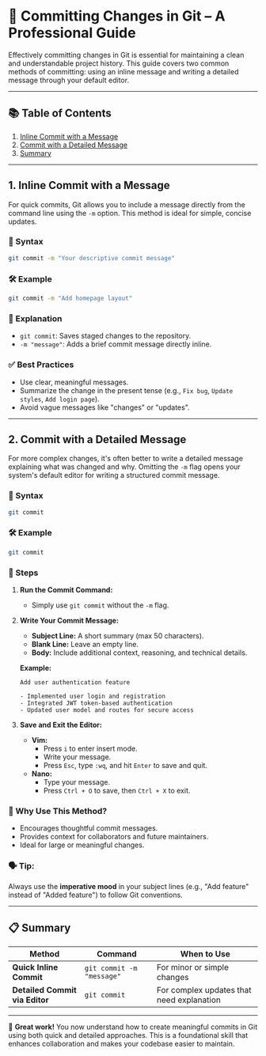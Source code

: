 # 📌 Committing Changes in Git – A Professional Guide

Effectively committing changes in Git is essential for maintaining a clean and understandable project history. This guide covers two common methods of committing: using an inline message and writing a detailed message through your default editor.

---

## 📚 Table of Contents

1. [Inline Commit with a Message](#1-inline-commit-with-a-message)
2. [Commit with a Detailed Message](#2-commit-with-a-detailed-message)
3. [Summary](#summary)

---

## 1. Inline Commit with a Message

For quick commits, Git allows you to include a message directly from the command line using the `-m` option. This method is ideal for simple, concise updates.

### 🔧 Syntax

```bash
git commit -m "Your descriptive commit message"
```

### 🛠 Example

```bash
git commit -m "Add homepage layout"
```

### 📝 Explanation

- `git commit`: Saves staged changes to the repository.
- `-m "message"`: Adds a brief commit message directly inline.

### ✅ Best Practices

- Use clear, meaningful messages.
- Summarize the change in the present tense (e.g., `Fix bug`, `Update styles`, `Add login page`).
- Avoid vague messages like "changes" or "updates".

---

## 2. Commit with a Detailed Message

For more complex changes, it's often better to write a detailed message explaining what was changed and why. Omitting the `-m` flag opens your system's default editor for writing a structured commit message.

### 🔧 Syntax

```bash
git commit
```

### 🛠 Example

```bash
git commit
```

### 📝 Steps

1. **Run the Commit Command:**
   - Simply use `git commit` without the `-m` flag.

2. **Write Your Commit Message:**

   - **Subject Line:** A short summary (max 50 characters).
   - **Blank Line:** Leave an empty line.
   - **Body:** Include additional context, reasoning, and technical details.

   **Example:**
   ```
   Add user authentication feature

   - Implemented user login and registration
   - Integrated JWT token-based authentication
   - Updated user model and routes for secure access
   ```

3. **Save and Exit the Editor:**

   - **Vim:**
     - Press `i` to enter insert mode.
     - Write your message.
     - Press `Esc`, type `:wq`, and hit `Enter` to save and quit.
   - **Nano:**
     - Type your message.
     - Press `Ctrl + O` to save, then `Ctrl + X` to exit.

### 📌 Why Use This Method?

- Encourages thoughtful commit messages.
- Provides context for collaborators and future maintainers.
- Ideal for large or meaningful changes.

### 🗣 Tip:
Always use the **imperative mood** in your subject lines (e.g., "Add feature" instead of "Added feature") to follow Git conventions.

---

## 📋 Summary

| Method | Command | When to Use |
|--------|---------|-------------|
| **Quick Inline Commit** | `git commit -m "message"` | For minor or simple changes |
| **Detailed Commit via Editor** | `git commit` | For complex updates that need explanation |

---

🎉 **Great work!** You now understand how to create meaningful commits in Git using both quick and detailed approaches. This is a foundational skill that enhances collaboration and makes your codebase easier to maintain.
